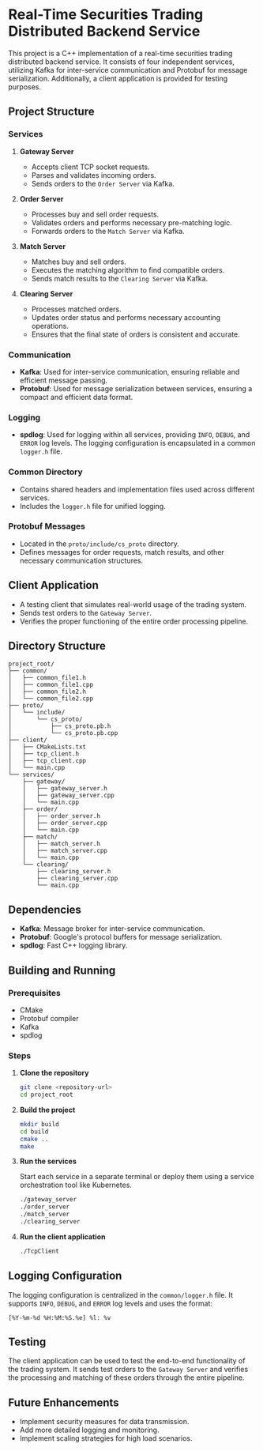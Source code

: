# Real-Time Securities Trading Distributed Backend Service

This project is a C++ implementation of a real-time securities trading distributed backend service. It consists of four independent services, utilizing Kafka for inter-service communication and Protobuf for message serialization. Additionally, a client application is provided for testing purposes.

## Project Structure

### Services

1. **Gateway Server**
    - Accepts client TCP socket requests.
    - Parses and validates incoming orders.
    - Sends orders to the `Order Server` via Kafka.

2. **Order Server**
    - Processes buy and sell order requests.
    - Validates orders and performs necessary pre-matching logic.
    - Forwards orders to the `Match Server` via Kafka.

3. **Match Server**
    - Matches buy and sell orders.
    - Executes the matching algorithm to find compatible orders.
    - Sends match results to the `Clearing Server` via Kafka.

4. **Clearing Server**
    - Processes matched orders.
    - Updates order status and performs necessary accounting operations.
    - Ensures that the final state of orders is consistent and accurate.

### Communication

- **Kafka**: Used for inter-service communication, ensuring reliable and efficient message passing.
- **Protobuf**: Used for message serialization between services, ensuring a compact and efficient data format.

### Logging

- **spdlog**: Used for logging within all services, providing `INFO`, `DEBUG`, and `ERROR` log levels. The logging configuration is encapsulated in a common `logger.h` file.

### Common Directory

- Contains shared headers and implementation files used across different services.
- Includes the `logger.h` file for unified logging.

### Protobuf Messages

- Located in the `proto/include/cs_proto` directory.
- Defines messages for order requests, match results, and other necessary communication structures.

## Client Application

- A testing client that simulates real-world usage of the trading system.
- Sends test orders to the `Gateway Server`.
- Verifies the proper functioning of the entire order processing pipeline.

## Directory Structure

```
project_root/
├── common/
│   ├── common_file1.h
│   ├── common_file1.cpp
│   ├── common_file2.h
│   └── common_file2.cpp
├── proto/
│   └── include/
│       └── cs_proto/
│           ├── cs_proto.pb.h
│           └── cs_proto.pb.cpp
├── client/
│   ├── CMakeLists.txt
│   ├── tcp_client.h
│   ├── tcp_client.cpp
│   └── main.cpp
└── services/
    ├── gateway/
    │   ├── gateway_server.h
    │   ├── gateway_server.cpp
    │   └── main.cpp
    ├── order/
    │   ├── order_server.h
    │   ├── order_server.cpp
    │   └── main.cpp
    ├── match/
    │   ├── match_server.h
    │   ├── match_server.cpp
    │   └── main.cpp
    └── clearing/
        ├── clearing_server.h
        ├── clearing_server.cpp
        └── main.cpp
```

## Dependencies

- **Kafka**: Message broker for inter-service communication.
- **Protobuf**: Google's protocol buffers for message serialization.
- **spdlog**: Fast C++ logging library.

## Building and Running

### Prerequisites

- CMake
- Protobuf compiler
- Kafka
- spdlog

### Steps

1. **Clone the repository**

    ```bash
    git clone <repository-url>
    cd project_root
    ```

2. **Build the project**

    ```bash
    mkdir build
    cd build
    cmake ..
    make
    ```

3. **Run the services**

    Start each service in a separate terminal or deploy them using a service orchestration tool like Kubernetes.

    ```bash
    ./gateway_server
    ./order_server
    ./match_server
    ./clearing_server
    ```

4. **Run the client application**

    ```bash
    ./TcpClient
    ```

## Logging Configuration

The logging configuration is centralized in the `common/logger.h` file. It supports `INFO`, `DEBUG`, and `ERROR` log levels and uses the format:

```
[%Y-%m-%d %H:%M:%S.%e] %l: %v
```

## Testing

The client application can be used to test the end-to-end functionality of the trading system. It sends test orders to the `Gateway Server` and verifies the processing and matching of these orders through the entire pipeline.

## Future Enhancements

- Implement security measures for data transmission.
- Add more detailed logging and monitoring.
- Implement scaling strategies for high load scenarios.
